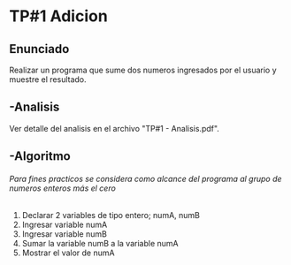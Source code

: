 # TP#1 Adicion
## Enunciado
Realizar un programa que sume dos numeros ingresados por el usuario y muestre el resultado.

## -Analisis
Ver detalle del analisis en el archivo "TP#1 - Analisis.pdf".
 
 ## -Algoritmo
 ###### *Para fines practicos se considera como alcance del programa al grupo de numeros enteros más el cero*

 1) Declarar 2 variables de tipo entero; numA, numB
 2) Ingresar variable numA
 3) Ingresar variable numB
 4) Sumar la variable numB a la variable numA
 5) Mostrar el valor de numA
